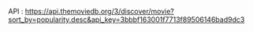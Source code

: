 API : https://api.themoviedb.org/3/discover/movie?sort_by=popularity.desc&api_key=3bbbf163001f7713f89506146bad9dc3
